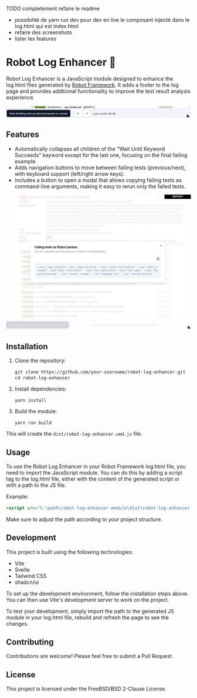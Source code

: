 TODO completement refaire le readme

- possibilité de yarn run dev pour dev en live le composant injecté dans le log.html qui est index.html
- refaire des screenshots
- lister les features

# Robot Log Enhancer 🤖

Robot Log Enhancer is a JavaScript module designed to enhance the log.html files generated by [Robot Framework](https://github.com/robotframework/robotframework). It adds a footer to the log page and provides additional functionality to improve the test result analysis experience.

![Footer Example](doc/footer-example.png)

## Features

- Automatically collapses all children of the "Wait Until Keyword Succeeds" keyword except for the last one, focusing on the final failing example.
- Adds navigation buttons to move between failing tests (previous/next), with keyboard support (left/right arrow keys).
- Includes a button to open a modal that allows copying failing tests as command-line arguments, making it easy to rerun only the failed tests.

![Modal Example](doc/modal-example.png)

## Installation

1. Clone the repository:

   ```
   git clone https://github.com/your-username/robot-log-enhancer.git
   cd robot-log-enhancer
   ```

2. Install dependencies:

   ```
   yarn install
   ```

3. Build the module:
   ```
   yarn run build
   ```

This will create the `dist/robot-log-enhancer.umd.js` file.

## Usage

To use the Robot Log Enhancer in your Robot Framework log.html file, you need to import the JavaScript module. You can do this by adding a script tag to the log.html file, either with the content of the generated script or with a path to the JS file.

Example:

```html
<script src="C:\path\robot-log-enhancer-module\dist\robot-log-enhancer.umd.js"></script>
```

Make sure to adjust the path according to your project structure.

## Development

This project is built using the following technologies:

- Vite
- Svelte
- Tailwind CSS
- shadcn/ui

To set up the development environment, follow the installation steps above. You can then use Vite's development server to work on the project.

To test your development, simply import the path to the generated JS module in your log.html file, rebuild and refresh the page to see the changes.

## Contributing

Contributions are welcome! Please feel free to submit a Pull Request.

## License

This project is licensed under the FreeBSD/BSD 2-Clause License.
